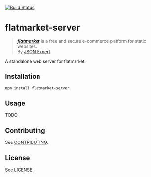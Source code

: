 [![Build Status](https://travis-ci.org/christophercliff/flatmarket-server.png?branch=master)](https://travis-ci.org/christophercliff/flatmarket-server)

# flatmarket-server

> ***[flatmarket](https://github.com/christophercliff/flatmarket)*** is a free and secure e-commerce platform for static websites.<br />By [JSON Expert](https://json.expert/).

A standalone web server for flatmarket.

## Installation

```
npm install flatmarket-server
```

## Usage

TODO

## Contributing

See [CONTRIBUTING](https://github.com/christophercliff/flatmarket/blob/master/CONTRIBUTING.md).

## License

See [LICENSE](https://github.com/christophercliff/flatmarket/blob/master/LICENSE.md).
